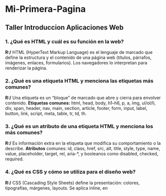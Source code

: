 # Mi-Primera-Pagina

## Taller Introduccion Aplicaciones Web

### 1. ¿Qué es HTML y cuál es su función en la web?

**R:/** HTML (HyperText Markup Language) es el lenguaje de marcado que define la estructura y el contenido de una página web (títulos, párrafos, imágenes, enlaces, formularios). Los navegadores lo interpretan para renderizar la página.

### 2. ¿Qué es una etiqueta HTML y menciona las etiquetas más comunes?

**R:/** Una etiqueta es un “bloque” de marcado que abre y cierra para envolver contenido.
**Etiquetas comunes:** html, head, body, h1–h6, p, a, img, ul/ol/li, div, span, header, nav, main, section, article, footer, form, input, label, button, link, script, meta, table, tr, td, th.

### 3. ¿Qué es un atributo de una etiqueta HTML y menciona los más comunes?

**R:/** Es información extra en la etiqueta que modifica su comportamiento o la describe.
**Atributos** comunes: id, class, href, src, alt, title, style, type, name, value, placeholder, target, rel, aria-*, y booleanos como disabled, checked, required.

### 4. ¿Qué es CSS y cómo se utiliza para el diseño web?

**R:/** CSS (Cascading Style Sheets) define la presentación: colores, tipografías, márgenes, layouts. Se aplica inline, en <style>, o con archivo externo (<link>).

### 5. ¿Qué es una propiedad en CSS y menciona las propiedades más comunes?

**R:/** Una propiedad es la característica que ajustas con un valor: propiedad: valor;.
Comunes: color, background, font-family, font-size, font-weight, margin, padding, border, width, height, display, position, top/right/bottom/left, flex, grid, gap, justify-content, align-items, border-radius, box-shadow, z-index, opacity.

### 6. ¿Qué es un selector en CSS y cuáles tipos existen?

**R:/** El selector indica a qué elementos aplicar estilos.
Tipos: universal *, de tipo p, de clase .card, de id #header, de atributo [type="email"], combinadores (descendiente div p, hijo ul > li, hermano adyacente h1 + p, hermano general h1 ~ p), pseudo-clases :hover, :focus, :nth-child(2), :not(...), y pseudo-elementos ::before, ::after, ::placeholder.

### 7. ¿Qué es JavaScript y cómo añade interactividad?

**R:/** Es el lenguaje de programación del navegador. Permite manipular el DOM, responder a eventos y comunicarse con servidores

### 8. ¿Cuáles son los tipos de datos primitivos en JavaScript?

**R:/** string, number (incluye NaN e infinitos), boolean, undefined, null, symbol, bigint. (Son inmutables.)

### 9. ¿Cómo funcionan if/else, switch y bucles en JavaScript?

**R:/** if/else: ejecuta bloques según una condición.
switch: elige caso por valor.
Bucles: for, while, do...while, y los iterativos for...of (iterables) y for...in (propiedades enumerables). Usa break/continue para controlar el flujo.

### 10. ¿Por qué es importante usar nombres significativos para variables y métodos?

**R:/** Mejora legibilidad, mantenimiento y reduce errores. Nombres buenos comunican intención (totalPrecio, obtenerUsuario()), facilitan trabajar en equipo y hacen el código auto-documentado.

### 11. ¿Qué es una variable de entorno y por qué son importantes?

**R:/** Son valores externos al código (ej. claves, URLs, flags) que se leen en tiempo de ejecución/compilación. Evitan hardcodear secretos y permiten configurar según ambiente (dev, test, prod).
En Node.js: process.env.API_KEY.
En front (build tools): prefijos como VITE_/NEXT_PUBLIC_ para exponerlas de forma segura en tiempo de build (¡nunca metas secretos del lado del cliente!).

### 12. ¿Qué son las herramientas de desarrollo de Chrome y cómo se accede?

**R:/** Conjunto de utilidades para depurar y perfilar sitios: DOM, estilos, consola, red, rendimiento, almacenamiento, etc.

### 13. ¿Qué se puede hacer en el panel “Elements”?

**R:/** Inspeccionar y editar el DOM y CSS en vivo, ver el Box Model, reglas aplicadas y computadas, activar/forzar estados (:hover), revisar Event Listeners, y medir layout. Sirve para probar estilos rápidamente.

### 14. ¿Cómo se utiliza el panel “Console” y para qué es útil?

**R:/** Permite ejecutar JS al vuelo y ver mensajes de console.*:
console.log, warn, error, table, dir, time/timeEnd, además de capturar errores, definir variables temporales ($0 elemento seleccionado), y depurar con debug(fn). Útil para pruebas rápidas y diagnóstico.

### 15. ¿Qué información se obtiene del panel “Network” y por qué es importante?
**R:/** Muestra todas las solicitudes: método, URL, código de estado, cabeceras, payload, respuesta, tamaño, tiempos (waterfall), caché y compresión. Es clave para depurar APIs, CORS, latencias, fallos 4xx/5xx y optimizar rendimiento (throttling, carga diferida).